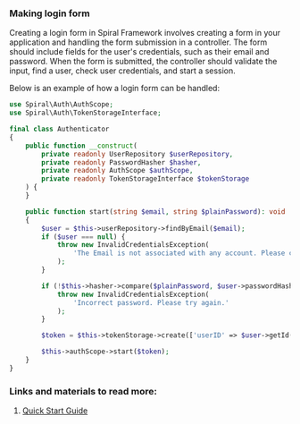 ### Making login form

Creating a login form in Spiral Framework involves creating a form in your application and handling the form submission 
in a controller. The form should include fields for the user's credentials, such as their email and password. 
When the form is submitted, the controller should validate the input, find a user, check user credentials, and start a session.

Below is an example of how a login form can be handled:

```php
use Spiral\Auth\AuthScope;
use Spiral\Auth\TokenStorageInterface;

final class Authenticator
{
    public function __construct(
        private readonly UserRepository $userRepository,
        private readonly PasswordHasher $hasher,
        private readonly AuthScope $authScope,
        private readonly TokenStorageInterface $tokenStorage
    ) {
    }

    public function start(string $email, string $plainPassword): void
    {
        $user = $this->userRepository->findByEmail($email);
        if ($user === null) {
            throw new InvalidCredentialsException(
                'The Email is not associated with any account. Please check your Email and try again.'
            );
        }

        if (!$this->hasher->compare($plainPassword, $user->passwordHash)) {
            throw new InvalidCredentialsException(
                'Incorrect password. Please try again.'
            );
        }

        $token = $this->tokenStorage->create(['userID' => $user->getId()]);

        $this->authScope->start($token);
    }
}
```

### Links and materials to read more:
1. [Quick Start Guide](https://spiral.dev/docs/basics-quick-start/2.9/en)

